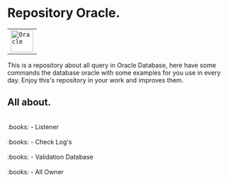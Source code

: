# Repository Oracle.

<div align="letf">
	<table>
		<tr>
			<td><code><img width="50" src="https://user-images.githubusercontent.com/25181517/117208736-bdedc080-adf5-11eb-912f-61c7d43705f6.png" alt="Oracle" title="Oracle"/></code></td>
		</tr>
	</table>
</div>

This is a repository about all query in Oracle Database, here have some commands the database oracle with some examples for you use in every day.
Enjoy this's repository in your work and improves them.

## All about.
<br>
:books: - Listener
</br>
<br>
:books: - Check Log's
</br>
<br>
:books: - Validation Database
</br>
<br>
:books: - All Owner
</br>
